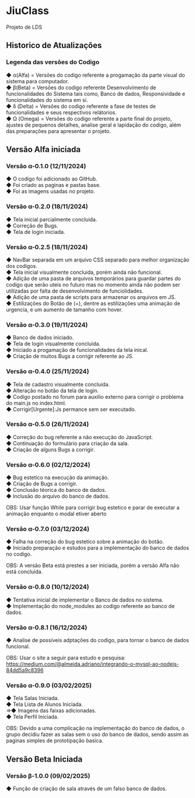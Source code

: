 # JiuClass

Projeto de LDS

## Historico de Atualizações

### Legenda das versões do Codigo

<p>
  ◆ α(Alfa) = Versões do codigo referente a progamação da parte visual do sistema para computador. <br />
  ◆ β(Beta) = Versões do codigo referente Desenvolvimento de funcionalidades do Sistema tais como, Banco de dados, Responsividade e funcionalidades do sistema em si. <br />
  ◆ δ (Delta) = Versões do codigo referente a fase de testes de funcionalidades e seus respectivos relátorios. <br />
  ◆ Ω (Omega) = Versões do codigo referente a parte final do projeto, ajustes de pequenos detalhes, analise geral e lapidação do codigo, além das preparações para apresentar o projeto. <br />
</p>

## Versão Alfa iniciada

### Versão α-0.1.0 (12/11/2024)

<p>
  ◆ O codigo foi adicionado ao GitHub. <br />
  ◆ Foi criado as paginas e pastas base. <br />
  ◆ Foi as imagens usadas no projeto. <br />
</p>

### Versão α-0.2.0 (18/11/2024)

<p>
  ◆ Tela inicial parcialmente concluida. <br />
  ◆ Correção de Bugs. <br />
  ◆ Tela de login iniciada. <br />
</p>

### Versão α-0.2.5 (18/11/2024)

<p>
  ◆ NavBar separada em um arquivo CSS separado para melhor organização dos codigos. <br />
  ◆ Tela inicial visualmente concluida, porém ainda não funcional. <br />
  ◆ Adição de uma pasta de arquivos temporários para guardar partes do codigo que serão uteis no futuro mas no momento ainda não podem ser utilizadas por falta de desenvolvimento de funciolidades. <br />
  ◆ Adição de uma pasta de scripts para armazenar os arquivos em JS. <br />
  ◆ Estilizações do Botão de (+), dentre as estilizações uma animação de urgencia, e um aumento de tamanho com hover. <br />
</p>

### Versão α-0.3.0 (19/11/2024)

<p>
  ◆ Banco de dados iniciado. <br />
  ◆ Tela de login visualmente concluida. <br />
  ◆ Iniciado a progamação de funcionalidades da tela inical. <br />
  ◆ Criação de muitos Bugs a corrigir referente ao JS. <br />
</p>

### Versão α-0.4.0 (25/11/2024)

<p>
  ◆ Tela de cadastro visualmente concluida. <br />
  ◆ Alteração no botão da tela de login. <br />
  ◆ Codigo postado no forum para auxilio externo para corrigir o problema do main.js no index.html. <br />
  ◆ Corrigir[Urgente]:Js permance sem ser executado. <br />
</p>

### Versão α-0.5.0 (26/11/2024)

<p>
  ◆ Correção do bug referente a não execução do JavaScript. <br />
  ◆ Continuação do formulário para criação da sala. <br />
  ◆ Criação de alguns Bugs a corrigir. <br />
</p>

### Versão α-0.6.0 (02/12/2024)

<p>
  ◆ Bug estetico na execução da animação. <br />
  ◆ Criação de Bugs a corrigir. <br />
  ◆ Conclusão téorica do banco de dados. <br />
  ◆ Inclusão do arquivo do banco de dados. <br />

  OBS: Usar função While para corrigir bug estetico e parar de executar a animação enquanto o modal etiver aberto
</p>

### Versão α-0.7.0 (03/12/2024)

<p>
  ◆ Falha na correção do bug estetico sobre a animação do botão. <br />
  ◆ Iniciado preparação e estudos para a implementação do banco de dados no codigo.<br />

  OBS: A versão Beta está prestes a ser iniciada, porém  a versão Alfa não está concluída.<br />
</p>

### Versão α-0.8.0 (10/12/2024)

<p>
  ◆ Tentativa inicial de implementar o Banco de dados no sistema. <br />
  ◆ Implementação do node_modules ao codigo referente ao banco de dados. <br />
</p>

### Versão α-0.8.1 (16/12/2024)

<p>
  ◆ Analise de possíveis adptações do codigo, para tornar o banco de dados funcional. <br />

  OBS: Usar o site a seguir para estudo e pesquisa: https://medium.com/@almeida.adriano/integrando-o-mysql-ao-nodejs-84dd5a9c8396<br />
</p>

### Versão α-0.9.0 (03/02/2025)

<p>
  ◆ Tela Salas Iniciada. <br />
  ◆ Tela Lista de Alunos Iniciada. <br />
  ⇒◆ Imagens das faixas adicionadas. <br />
  ◆ Tela Perfil Iniciada. <br />

  OBS: Devido a uma complicação na implementação do banco de dados, o grupo decidiu fazer as salas sem o uso do banco de dados, sendo assim as paginas simples de prototipação basica.<br />
</p>

## Versão Beta Iniciada

### Versão β-1.0.0 (09/02/2025)

<p>
  ◆ Funçâo de criação de sala através de um falso banco de dados.<br />
</p>

